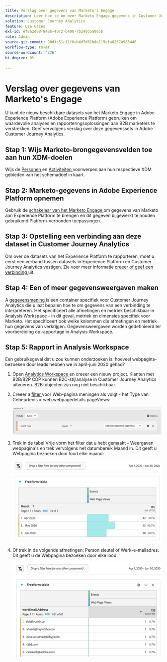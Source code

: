 ```yaml
---
title: Verslag over gegevens van Marketo's Engage
description: Leer hoe te om over Marketo Engage gegevens in Customer Journey Analytics te rapporteren
solution: Customer Journey Analytics
feature: Use Cases
exl-id: ef8a2d08-848b-4072-b400-7b24955a085b
role: Admin
source-git-commit: 90d1c51c11f0ab4d7d61b8e115efa8257a985446
workflow-type: tm+mt
source-wordcount: '376'
ht-degree: 0%

---
```


# Verslag over gegevens van Marketo&#39;s Engage

U kunt de nieuw beschikbare datasets van het Marketo Engage in Adobe Experience Platform (Adobe Experience Platform) gebruiken om waardevolle analyses en rapporteringsoplossingen aan B2B marketers te verstrekken. Geef vervolgens verslag over deze gegevenssets in Adobe Customer Journey Analytics.

## Stap 1: Wijs Marketo-brongegevensvelden toe aan hun XDM-doelen

Wijs de [ Personen ](https://experienceleague.adobe.com/docs/experience-platform/sources/connectors/adobe-applications/mapping/marketo.html#persons) en [ Activiteiten ](https://experienceleague.adobe.com/docs/experience-platform/sources/connectors/adobe-applications/mapping/marketo.html#activities) voorwerpen aan hun respectieve XDM gebieden van het schemadoel in kaart.

## Stap 2: Marketo-gegevens in Adobe Experience Platform opnemen

Gebruik de [ schakelaar van het Marketo Engage ](https://experienceleague.adobe.com/docs/experience-platform/sources/connectors/adobe-applications/marketo/marketo.html) om gegevens van Marketo aan Experience Platform te brengen en dit gegeven bijgewerkt te houden gebruikend Platform-verbonden toepassingen.

## Stap 3: Opstelling een verbinding aan deze dataset in Customer Journey Analytics

Om over de datasets van het Experience Platform te rapporteren, moet u eerst een verband tussen datasets in Experience Platform en Customer Journey Analytics vestigen. Zie voor meer informatie [ creeer of geef een verbinding ](https://experienceleague.adobe.com/docs/analytics-platform/using/cja-connections/create-connection.html) uit.

## Stap 4: Een of meer gegevensweergaven maken

A [ gegevensmening ](/help/data-views/data-views.md) is een container specifiek voor Customer Journey Analytics die u laat bepalen hoe te om gegevens van een verbinding te interpreteren. Het specificeert alle afmetingen en metriek beschikbaar in Analysis Workspace - in dit geval, metriek en dimensies specifiek voor Marketo. Het specificeert ook welke kolommen die afmetingen en metriek hun gegevens van verkrijgen. Gegevensweergaven worden gedefinieerd ter voorbereiding op rapportage in Analysis Workspace.

## Stap 5: Rapport in Analysis Workspace

Een gebruiksgeval dat u zou kunnen onderzoeken is: hoeveel webpagina-bezoeken door leads hebben we in april-juni 2020 gehad?

1. Open [ Analytics Workspace ](/help/analysis-workspace/home.md) en creeer een nieuw project.
Klanten met B2B/B2P CDP kunnen B2C-stijlanalyse in Customer Journey Analytics uitvoeren. B2B-objecten zijn nog niet beschikbaar.

1. Creeer a [ filter ](/help/components/filters/create-filters.md) voor Web-pagina meningen als volgt - het Type van Gebeurtenis = web.webpagedetails.pageViews:

   ![ het venster van de Definitie die Gebeurtenis en Type van Gebeurtenis tonen ](../assets/marketo-filter.png)

1. Trek in de tabel Vrije vorm het filter dat u hebt gemaakt - Weergaven webpagina&#39;s en trek vervolgens het datumbereik Maand in. Dit geeft u Webpagina bezoeken door lood elke maand:

   ![ Vrije lijst die Gebeurtenissen door Maand toont.](../assets/marketo-freeform.png)

1. Of trek in de volgende afmetingen: Person sleutel of Werk-e-mailadres. Dit geeft u de Webpagina bezoeken door elke lood:

   ![ vrije lijst die Gebeurtenissen en workEmail.Address en de Kijken van de Web-pagina toont.](../assets/marketo-freeform2.png)
